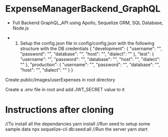 # ExpenseManagerBackend_GraphQL

- Full Backend GraphQL_API using Apollo, Sequelize ORM, SQL Database, Node.js

- 1. Setup the config.json file in config/config.json with the following structure with the DB credentials
 {
  "development": {
    "username": "",
    "password": "",
    "database": "",
    "host": "",
    "dialect": ""
  },
  "test": {
    "username": "",
    "password": "",
    "database": "",
    "host": "",
    "dialect": ""
  },
  "production": {
    "username": "",
    "password": "",
    "database": "",
    "host": "",
    "dialect": ""
  }
}

Create public/images/userExpenses in root directory

Create a .env file in root and add JWT_SECRET value to it

# Instructions after cloning
//To install all the dependancies
yarn install 
//Run seed to setup some sample data
npx sequelize-cli db:seed:all
//Run the server
yarn start


